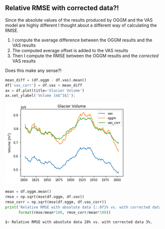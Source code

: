 
## Relative RMSE with corrected data?!
Since the absolute values of the results produced by OGGM and the VAS model are highly different I thought about a different way of calculating the RMSE.
1. I compute the average difference between the OGGM results and the VAS results
2. The computed average offset is added to the VAS results
3. Then I compute the RMSE between the OGGM results and the *corrected* VAS results

Does this make any sense?!


```python
mean_diff = (df.oggm - df.vas).mean()
df['vas_corr'] = df.vas + mean_diff
ax = df.plot(title='Glacier Volume')
ax.set_ylabel('Volume [m$^3$]');
```


![png](glacier_volume.png)



```python
mean = df.oggm.mean()
rmse = np.sqrt(mse(df.oggm, df.vas))
rmse_corr = np.sqrt(mse(df.oggm, df.vas_corr))
print('Relative RMSE with absolute data {:.0f}% vs. with corrected data {:.0f}%.'.\
      format(rmse/mean*100, rmse_corr/mean*100))
```

```bash
$> Relative RMSE with absolute data 28% vs. with corrected data 3%.
```

